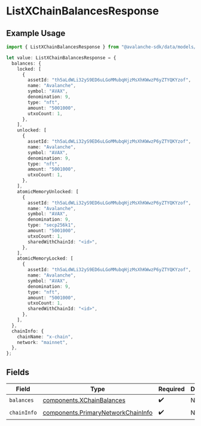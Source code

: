 # ListXChainBalancesResponse

## Example Usage

```typescript
import { ListXChainBalancesResponse } from "@avalanche-sdk/data/models/components";

let value: ListXChainBalancesResponse = {
  balances: {
    locked: [
      {
        assetId: "th5aLdWLi32yS9ED6uLGoMMubqHjzMsXhKWwzP6yZTYQKYzof",
        name: "Avalanche",
        symbol: "AVAX",
        denomination: 9,
        type: "nft",
        amount: "5001000",
        utxoCount: 1,
      },
    ],
    unlocked: [
      {
        assetId: "th5aLdWLi32yS9ED6uLGoMMubqHjzMsXhKWwzP6yZTYQKYzof",
        name: "Avalanche",
        symbol: "AVAX",
        denomination: 9,
        type: "nft",
        amount: "5001000",
        utxoCount: 1,
      },
    ],
    atomicMemoryUnlocked: [
      {
        assetId: "th5aLdWLi32yS9ED6uLGoMMubqHjzMsXhKWwzP6yZTYQKYzof",
        name: "Avalanche",
        symbol: "AVAX",
        denomination: 9,
        type: "secp256k1",
        amount: "5001000",
        utxoCount: 1,
        sharedWithChainId: "<id>",
      },
    ],
    atomicMemoryLocked: [
      {
        assetId: "th5aLdWLi32yS9ED6uLGoMMubqHjzMsXhKWwzP6yZTYQKYzof",
        name: "Avalanche",
        symbol: "AVAX",
        denomination: 9,
        type: "nft",
        amount: "5001000",
        utxoCount: 1,
        sharedWithChainId: "<id>",
      },
    ],
  },
  chainInfo: {
    chainName: "x-chain",
    network: "mainnet",
  },
};
```

## Fields

| Field                                                                                    | Type                                                                                     | Required                                                                                 | Description                                                                              |
| ---------------------------------------------------------------------------------------- | ---------------------------------------------------------------------------------------- | ---------------------------------------------------------------------------------------- | ---------------------------------------------------------------------------------------- |
| `balances`                                                                               | [components.XChainBalances](../../models/components/xchainbalances.md)                   | :heavy_check_mark:                                                                       | N/A                                                                                      |
| `chainInfo`                                                                              | [components.PrimaryNetworkChainInfo](../../models/components/primarynetworkchaininfo.md) | :heavy_check_mark:                                                                       | N/A                                                                                      |